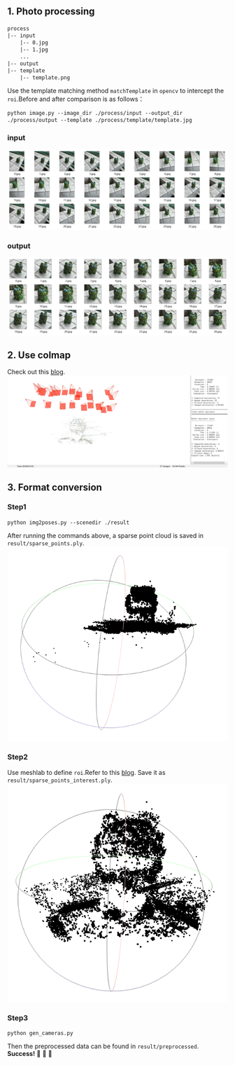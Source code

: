 ## 1. Photo processing

```
process
|-- input
    |-- 0.jpg
    |-- 1.jpg
    ...
|-- output
|-- template
    |-- template.png
```
Use the template matching method `matchTemplate` in `opencv` to intercept the `roi`.Before and after comparison is as follows：

```shell
python image.py --image_dir ./process/input --output_dir ./process/output --template ./process/template/template.jpg
```
### input
![](./media/input.png)
### output
![](./media/output.png)

## 2. Use colmap
Check out this [blog](https://zhuanlan.zhihu.com/p/576416530).
![](./media/colmap.png)

## 3. Format conversion
### Step1
```shell
python img2poses.py --scenedir ./result 
```
After running the commands above, a sparse point cloud is saved in `result/sparse_points.ply`.
![](./media/sparse_points.png)
### Step2
Use meshlab to define `roi`.Refer to this [blog](https://blog.csdn.net/wangzijunn/article/details/124100981).
Save it as `result/sparse_points_interest.ply`.
![](./media/sparse_points_interest.png)

### Step3
```shell
python gen_cameras.py
```
Then the preprocessed data can be found in `result/preprocessed`.
**Success!**  :tada: :tada: :tada:



